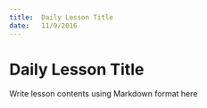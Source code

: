 ```yaml
---
title:  Daily Lesson Title
date:   11/9/2016
---
```


# Daily Lesson Title

Write lesson contents using Markdown format here